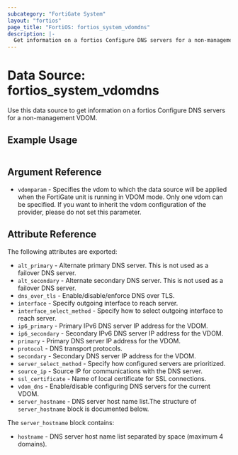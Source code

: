 ```yaml
---
subcategory: "FortiGate System"
layout: "fortios"
page_title: "FortiOS: fortios_system_vdomdns"
description: |-
  Get information on a fortios Configure DNS servers for a non-management VDOM.
---
```


# Data Source: fortios_system_vdomdns
Use this data source to get information on a fortios Configure DNS servers for a non-management VDOM.


## Example Usage

```hcl

```

## Argument Reference

* `vdomparam` - Specifies the vdom to which the data source will be applied when the FortiGate unit is running in VDOM mode. Only one vdom can be specified. If you want to inherit the vdom configuration of the provider, please do not set this parameter.

## Attribute Reference

The following attributes are exported:

* `alt_primary` - Alternate primary DNS server. This is not used as a failover DNS server.
* `alt_secondary` - Alternate secondary DNS server. This is not used as a failover DNS server.
* `dns_over_tls` - Enable/disable/enforce DNS over TLS.
* `interface` - Specify outgoing interface to reach server.
* `interface_select_method` - Specify how to select outgoing interface to reach server.
* `ip6_primary` - Primary IPv6 DNS server IP address for the VDOM.
* `ip6_secondary` - Secondary IPv6 DNS server IP address for the VDOM.
* `primary` - Primary DNS server IP address for the VDOM.
* `protocol` - DNS transport protocols.
* `secondary` - Secondary DNS server IP address for the VDOM.
* `server_select_method` - Specify how configured servers are prioritized.
* `source_ip` - Source IP for communications with the DNS server.
* `ssl_certificate` - Name of local certificate for SSL connections.
* `vdom_dns` - Enable/disable configuring DNS servers for the current VDOM.
* `server_hostname` - DNS server host name list.The structure of `server_hostname` block is documented below.

The `server_hostname` block contains:

* `hostname` - DNS server host name list separated by space (maximum 4 domains).
